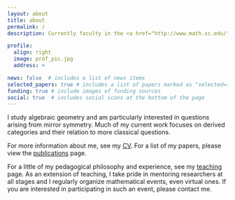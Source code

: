 ```yaml
---
layout: about
title: about
permalink: /
description: Currently faculty in the <a href="http://www.math.sc.edu/">Department of Mathematics</a> at <a href="https://sc.edu">UofSC</a> and a member of the <a href="https://scagnt.org">SC AG NT group</a>. 

profile:
  align: right
  image: prof_pic.jpg
  address: >

news: false  # includes a list of news items
selected_papers: true # includes a list of papers marked as "selected={true}"
funding: true # include images of funding sources
social: true  # includes social icons at the bottom of the page
---
```

      
I study algebraic geometry and am particularly interested in questions arising from mirror symmetry. Much of my current work focuses on derived categories and their relation to more classical questions. 

For more information about me, see my <a href="{{ '/assets/pdf/ballard_cv.pdf' | prepend: site.baseurl | prepend: site.url }}">CV</a>. For a list of my papers, please view the <a href="./publications/">publications</a> page.
  
For a little of my pedagogical philosophy and experience, see my <a href="./teaching">teaching</a> page. As an extension of teaching, I take pride in mentoring researchers at all stages and I regularly organize mathematical events, even virtual ones. If you are interested in participating 
in such an event, please contact me. 
